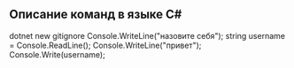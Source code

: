 ## Описание команд в языке С#

dotnet new gitignore
Console.WriteLine("назовите себя");
string username = Console.ReadLine();
Console.WriteLine("привет");
Console.Write(username);
